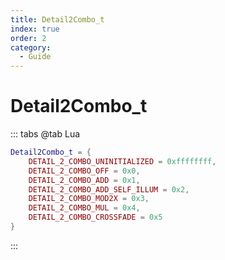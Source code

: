 ```yaml
---
title: Detail2Combo_t
index: true
order: 2
category:
  - Guide
---
```


# Detail2Combo_t
::: tabs
@tab Lua
```lua
Detail2Combo_t = {
    DETAIL_2_COMBO_UNINITIALIZED = 0xffffffff,
    DETAIL_2_COMBO_OFF = 0x0,
    DETAIL_2_COMBO_ADD = 0x1,
    DETAIL_2_COMBO_ADD_SELF_ILLUM = 0x2,
    DETAIL_2_COMBO_MOD2X = 0x3,
    DETAIL_2_COMBO_MUL = 0x4,
    DETAIL_2_COMBO_CROSSFADE = 0x5
}
```
:::